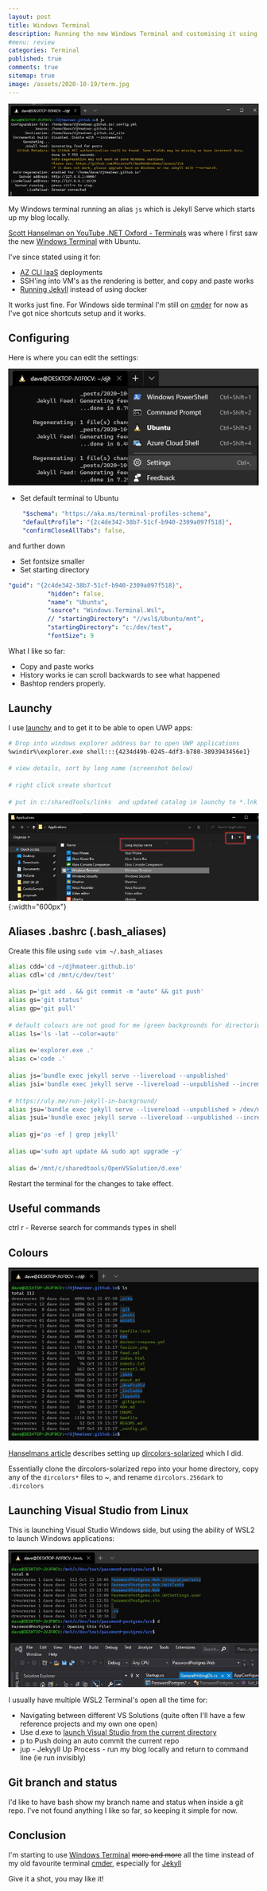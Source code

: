```yaml
---
layout: post
title: Windows Terminal 
description: Running the new Windows Terminal and customising it using aliases
#menu: review
categories: Terminal 
published: true 
comments: true     
sitemap: true 
image: /assets/2020-10-19/term.jpg
---
```


<!-- ![alt text](/assets/2020-10-19/term.jpg "terminal screenshot"){:width="600px"} -->
![alt text](/assets/2020-10-19/term.jpg "terminal screenshot")

My Windows terminal running an alias `js` which is Jekyll Serve which starts up my blog locally.

[Scott Hanselman on YouTube .NET Oxford - Terminals](https://www.youtube.com/watch?v=B4VYjxzx2us&feature=emb_logo) was where I first saw the new [Windows Terminal](https://github.com/microsoft/terminal) with Ubuntu.

I've since stated using it for:

- [AZ CLI IaaS](/2020/01/09/Publishing-ASP-NET-Core-3-App-to-Ubuntu) deployments
- SSH'ing into VM's as the rendering is better, and copy and paste works
- [Running Jekyll](/2020/10/20/running-jekyll-on-wsl2) instead of using docker

It works just fine. For Windows side terminal I'm still on [cmder](https://cmder.net/) for now as I've got nice shortcuts setup and it works.

## Configuring

<!-- ![alt text](/assets/2020-10-20/termianl.jpg "Terminal settings"){:width="600px"} -->
Here is where you can edit the settings:

![alt text](/assets/2020-10-19/terminal.jpg "Terminal settings")

- Set default terminal to Ubuntu

```yml
    "$schema": "https://aka.ms/terminal-profiles-schema",
    "defaultProfile": "{2c4de342-38b7-51cf-b940-2309a097f518}",
    "confirmCloseAllTabs": false,
```

 and further down

- Set fontsize smaller
- Set starting directory 

 ```yml
 "guid": "{2c4de342-38b7-51cf-b940-2309a097f518}",
            "hidden": false,
            "name": "Ubuntu",
            "source": "Windows.Terminal.Wsl",
            // "startingDirectory": "//wsl$/Ubuntu/mnt",
            "startingDirectory": "c:/dev/test",
            "fontSize": 9
 ```

 What I like so far:

- Copy and paste works
- History works ie can scroll backwards to see what happened
- Bashtop renders properly.

## Launchy

I use [launchy]() and to get it to be able to open UWP apps:

```bash
# Drop into windows explorer address bar to open UWP applications
%windir%\explorer.exe shell:::{4234d49b-0245-4df3-b780-3893943456e1} 

# view details, sort by long name (screenshot below)

# right click create shortcut

# put in c:/sharedTools/links  and updated catalog in launchy to *.lnk
```

![alt text](/assets/2020-09-13/uwp-apps.jpg "Finding UWP apps"){:width="600px"}

## Aliases .bashrc (.bash_aliases)

Create this file using `sudo vim ~/.bash_aliases`

```bash
alias cdd='cd ~/djhmateer.github.io'
alias cdl='cd /mnt/c/dev/test'

alias p='git add . && git commit -m "auto" && git push'
alias gs='git status'
alias gp='git pull'

# default colours are not good for me (green backgrounds for directories)
alias ls='ls -lat --color=auto'

alias e='explorer.exe .'
alias c='code .'

alias js='bundle exec jekyll serve --livereload --unpublished'
alias jsi='bundle exec jekyll serve --livereload --unpublished --incremental'

# https://uly.me/run-jekyll-in-background/
alias jsu='bundle exec jekyll serve --livereload --unpublished > /dev/null 2>&1 &'
alias jsui='bundle exec jekyll serve --livereload --unpublished --incremental > /dev/null 2>&1 &'

alias gj='ps -ef | grep jekyll'

alias up='sudo apt update && sudo apt upgrade -y'

alias d='/mnt/c/sharedtools/OpenVSSolution/d.exe'
```

Restart the terminal for the changes to take effect.

## Useful commands

ctrl r - Reverse search for commands types in shell

## Colours

![alt text](/assets/2020-10-19/colours.jpg "Great colours!")

[Hanselmans article](https://www.hanselman.com/blog/setting-up-a-shiny-development-environment-within-linux-on-windows-10) describes setting up [dircolors-solarized](https://github.com/seebi/dircolors-solarized) which I did.

Essentially clone the dircolors-solarized repo into your home directory, copy any of the `dircolors*` files to ~, and rename `dircolors.256dark` to `.dircolors`

## Launching Visual Studio from Linux

This is launching Visual Studio Windows side, but using the ability of WSL2 to launch Windows applications:

![alt text](/assets/2020-10-19/vs.jpg "Launch visual studio from linux")

I usually have multiple WSL2 Terminal's open all the time for:

- Navigating between different VS Solutions (quite often I'll have a few reference projects and my own one open)
- Use d.exe to [launch Visual Studio from the current directory](/2018/11/14/Open-visual-studio-from-command-line)
- p to Push doing an auto commit the current repo
- jup - Jekyyll Up Process - run my blog locally and return to command line (ie run invisibly)



## Git branch and status

I'd like to have bash show my branch name and status when inside a git repo. I've not found anything I like so far, so keeping it simple for now.

## Conclusion

I'm starting to use [Windows Terminal](/2020/10/20/running-jekyll-on-wsl2) ~~more and more~~ all the time instead of my old favourite terminal [cmder](/2018/01/30/Cmder-Shell), especially for [Jekyll](/2020/10/20/running-jekyll-on-wsl2)

Give it a shot, you may like it!

